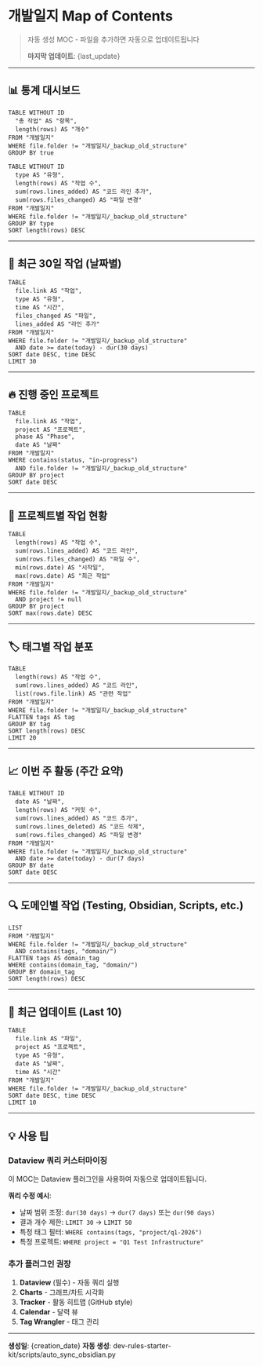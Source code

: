 # 개발일지 Map of Contents

> 자동 생성 MOC - 파일을 추가하면 자동으로 업데이트됩니다
>
> **마지막 업데이트**: {last_update}

---

## 📊 통계 대시보드

```dataview
TABLE WITHOUT ID
  "총 작업" AS "항목",
  length(rows) AS "개수"
FROM "개발일지"
WHERE file.folder != "개발일지/_backup_old_structure"
GROUP BY true
```

```dataview
TABLE WITHOUT ID
  type AS "유형",
  length(rows) AS "작업 수",
  sum(rows.lines_added) AS "코드 라인 추가",
  sum(rows.files_changed) AS "파일 변경"
FROM "개발일지"
WHERE file.folder != "개발일지/_backup_old_structure"
GROUP BY type
SORT length(rows) DESC
```

---

## 📅 최근 30일 작업 (날짜별)

```dataview
TABLE
  file.link AS "작업",
  type AS "유형",
  time AS "시간",
  files_changed AS "파일",
  lines_added AS "라인 추가"
FROM "개발일지"
WHERE file.folder != "개발일지/_backup_old_structure"
  AND date >= date(today) - dur(30 days)
SORT date DESC, time DESC
LIMIT 30
```

---

## 🔥 진행 중인 프로젝트

```dataview
TABLE
  file.link AS "작업",
  project AS "프로젝트",
  phase AS "Phase",
  date AS "날짜"
FROM "개발일지"
WHERE contains(status, "in-progress")
  AND file.folder != "개발일지/_backup_old_structure"
GROUP BY project
SORT date DESC
```

---

## 📂 프로젝트별 작업 현황

```dataview
TABLE
  length(rows) AS "작업 수",
  sum(rows.lines_added) AS "코드 라인",
  sum(rows.files_changed) AS "파일 수",
  min(rows.date) AS "시작일",
  max(rows.date) AS "최근 작업"
FROM "개발일지"
WHERE file.folder != "개발일지/_backup_old_structure"
  AND project != null
GROUP BY project
SORT max(rows.date) DESC
```

---

## 🏷️ 태그별 작업 분포

```dataview
TABLE
  length(rows) AS "작업 수",
  sum(rows.lines_added) AS "코드 라인",
  list(rows.file.link) AS "관련 작업"
FROM "개발일지"
WHERE file.folder != "개발일지/_backup_old_structure"
FLATTEN tags AS tag
GROUP BY tag
SORT length(rows) DESC
LIMIT 20
```

---

## 📈 이번 주 활동 (주간 요약)

```dataview
TABLE WITHOUT ID
  date AS "날짜",
  length(rows) AS "커밋 수",
  sum(rows.lines_added) AS "코드 추가",
  sum(rows.lines_deleted) AS "코드 삭제",
  sum(rows.files_changed) AS "파일 변경"
FROM "개발일지"
WHERE file.folder != "개발일지/_backup_old_structure"
  AND date >= date(today) - dur(7 days)
GROUP BY date
SORT date DESC
```

---

## 🔍 도메인별 작업 (Testing, Obsidian, Scripts, etc.)

```dataview
LIST
FROM "개발일지"
WHERE file.folder != "개발일지/_backup_old_structure"
  AND contains(tags, "domain/")
FLATTEN tags AS domain_tag
WHERE contains(domain_tag, "domain/")
GROUP BY domain_tag
SORT length(rows) DESC
```

---

## 📝 최근 업데이트 (Last 10)

```dataview
TABLE
  file.link AS "파일",
  project AS "프로젝트",
  type AS "유형",
  date AS "날짜",
  time AS "시간"
FROM "개발일지"
WHERE file.folder != "개발일지/_backup_old_structure"
SORT date DESC, time DESC
LIMIT 10
```

---

## 💡 사용 팁

### Dataview 쿼리 커스터마이징

이 MOC는 Dataview 플러그인을 사용하여 자동으로 업데이트됩니다.

**쿼리 수정 예시**:
- 날짜 범위 조정: `dur(30 days)` → `dur(7 days)` 또는 `dur(90 days)`
- 결과 개수 제한: `LIMIT 30` → `LIMIT 50`
- 특정 태그 필터: `WHERE contains(tags, "project/q1-2026")`
- 특정 프로젝트: `WHERE project = "Q1 Test Infrastructure"`

### 추가 플러그인 권장

1. **Dataview** (필수) - 자동 쿼리 실행
2. **Charts** - 그래프/차트 시각화
3. **Tracker** - 활동 히트맵 (GitHub style)
4. **Calendar** - 달력 뷰
5. **Tag Wrangler** - 태그 관리

---

**생성일**: {creation_date}
**자동 생성**: dev-rules-starter-kit/scripts/auto_sync_obsidian.py
